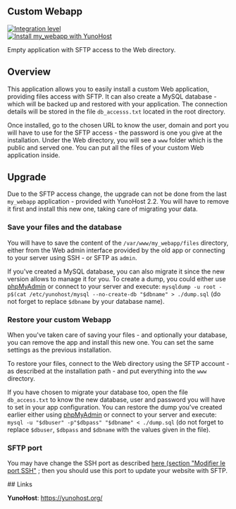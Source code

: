 Custom Webapp
-------------
[![Integration level](https://dash.yunohost.org/integration/my_webapp.svg)](https://ci-apps.yunohost.org/jenkins/job/my_webapp%20%28Community%29/lastBuild/consoleFull)  
[![Install my_webapp with YunoHost](https://install-app.yunohost.org/install-with-yunohost.png)](https://install-app.yunohost.org/?app=my_webapp)

Empty application with SFTP access to the Web directory.

## Overview

This application allows you to easily install a custom Web application,
providing files access with SFTP. It can also create a MySQL database -
which will be backed up and restored with your application. The connection
details will be stored in the file `db_accesss.txt` located in the root
directory.

Once installed, go to the chosen URL to know the user, domain and port
you will have to use for the SFTP access - the password is one you give
at the installation. Under the Web directory, you will see a `www` folder
which is the public and served one. You can put all the files of your
custom Web application inside.

## Upgrade

Due to the SFTP access change, the upgrade can not be done from the last
`my_webapp` application - provided with YunoHost 2.2. You will have to remove
it first and install this new one, taking care of migrating your data.

### Save your files and the database

You will have to save the content of the `/var/www/my_webapp/files`
directory, either from the Web admin interface provided by the old app or
connecting to your server using SSH - or SFTP as `admin`.

If you've created a MySQL database, you can also migrate it since the new
version allows to manage it for you. To create a dump, you could either use
[phpMyAdmin](https://github.com/YunoHost-Apps/phpmyadmin_ynh) or connect to
your server and execute:
`mysqldump -u root -p$(cat /etc/yunohost/mysql --no-create-db "$dbname" > ./dump.sql`
(do not forget to replace `$dbname` by your database name).

### Restore your custom Webapp

When you've taken care of saving your files - and optionally your database,
you can remove the app and install this new one. You can set the same
settings as the previous installation.

To restore your files, connect to the Web directory using the SFTP account - as
described at the installation path - and put everything into the `www` directory.

If you have chosen to migrate your database too, open the file `db_access.txt`
to know the new database, user and password you will have to set in your app
configuration. You can restore the dump you've created earlier either using
[phpMyAdmin](https://github.com/YunoHost-Apps/phpmyadmin_ynh) or connect to
your server and execute:
`mysql -u "$dbuser" -p"$dbpass" "$dbname" < ./dump.sql`
(do not forget to replace `$dbuser`, `$dbpass` and `$dbname` with the values
given in the file).

### SFTP port ###

You may have change the SSH port as described 
[here (section "Modifier le port SSH"](https://yunohost.org/#/security_fr) ; 
then you should use this port to update your website with SFTP.

## Links

**YunoHost**: https://yunohost.org/
